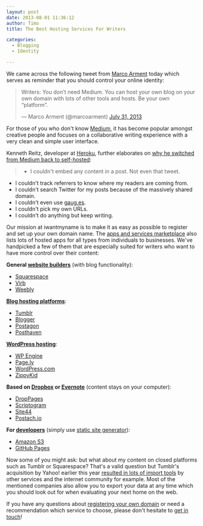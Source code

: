 ```yaml
---
layout: post
date: 2013-08-01 11:36:12
author: Timo
title: The Best Hosting Services For Writers

categories:
  - Blogging
  - Identity

---
```


<!-- excerpt -->

We came across the following tweet from [Marco Arment](http://marco.org) today which serves as reminder that you should control your online identity:

<blockquote class="twitter-tweet" lang="en"><p>Writers: You don’t need Medium. You can host your own blog on your own domain with lots of other tools and hosts.&#10;&#10;Be your own “platform”.</p>&mdash; Marco Arment (@marcoarment) <a href="https://twitter.com/marcoarment/statuses/362613401861636098">July 31, 2013</a></blockquote>
<script async src="//platform.twitter.com/widgets.js" charset="utf-8"></script>

For those of you who don't know [Medium](http://medium.com), it has become popular amongst creative people and focuses on a collaborative writing experience with a very clean and simple user interface.

Kenneth Reitz, developer at [Heroku](http://heroku.com), further elaborates on [why he switched from Medium back to self-hosted](http://kennethreitz.org/why-i-left-medium/):

> * I couldn't embed any content in a post. Not even that tweet.
* I couldn't track referrers to know where my readers are coming from.
* I couldn't search Twitter for my posts because of the massively shared domain.
* I couldn't even use [gaug.es](http:gaug.es).
* I couldn't pick my own URLs.
* I couldn't do anything but keep writing.

Our mission at iwantmyname is to make it as easy as possible to register and set up your own domain name. The [apps and services marketplace](https://iwantmyname.com/services) also lists lots of hosted apps for all types from individuals to businesses. We've handpicked a few of them that are especially suited for writers who want to have more control over their content:

<!-- /excerpt -->

**General [website builders](https://iwantmyname.com/services/website-builder/)** (with blog functionality):

- [Squarespace](http://squarespace.com)
- [Virb](http://virb.com)
- [Weebly](http://weebly.com)

**[Blog hosting platforms](https://iwantmyname.com/services/blog-hosting/)**:

- [Tumblr](http://tumblr.com)
- [Blogger](http://blogger.com)
- [Postagon](http://postagon.com)
- [Posthaven](http://posthaven.com)

**[WordPress hosting](https://iwantmyname.com/services/open-source/)**:

- [WP Engine](http://wpengine.com)
- [Page.ly](http://page.ly)
- [WordPress.com](http://wordpress.com)
- [ZippyKid](http://zippykid.com)

**Based on [Dropbox](http://dropbox.com) or [Evernote](http://evernote.com)** (content stays on your computer):

- [DropPages](http://droppages.com)
- [Scriptogram](http://scriptogr.am)
- [Site44](http://site44.com)
- [Postach.io](http://postach.io)

**For [developers](https://iwantmyname.com/services/developer/)** (simply use [static site generator](http://blog.iwantmyname.com/2011/02/list-static-website-generators.html)):

- [Amazon S3](http://aws.amazon.com/s3/)
- [GitHub Pages](http://pages.github.com/)

Now some of you might ask: but what about my content on closed platforms such as Tumblr or Squarespace? That's a valid question but Tumblr's acquisition by Yahoo! earlier this year [resulted in lots of import tools](http://blog.iwantmyname.com/2013/05/worried-about-your-tumblr-blog-after-the-acquisition-by-yahoo.html) by other services and the internet community for example. Most of the mentioned companies also allow you to export your data at any time which you should look out for when evaluating your next home on the web.

If you have any questions about [registering your own domain](https://iwantmyname.com) or need a recommendation which service to choose, please don't hesitate to [get in touch](https://iwantmyname.com/support)!
